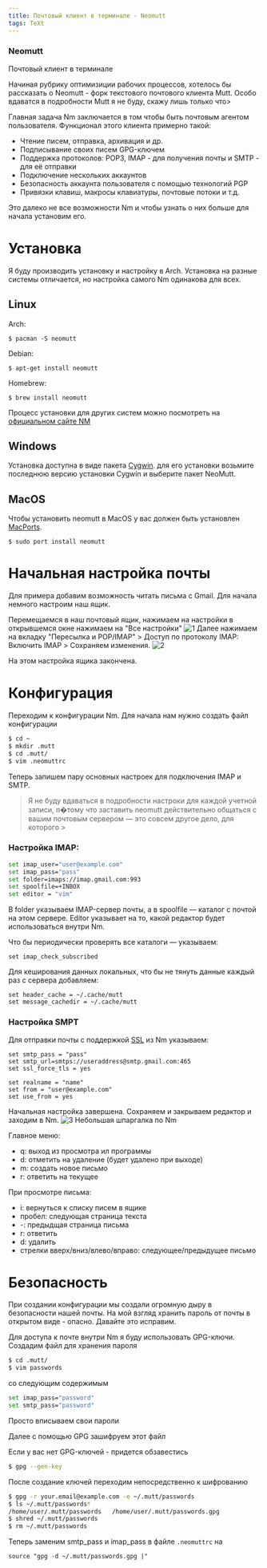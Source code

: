 ```yaml
---
title: Почтовый клиент в терминале - Neomutt
tags: TeXt
---
```


<div class="hero hero hero--dark" style="background-image: url('https://bsod2528.github.io/Pictures/CLI-Diary/Setup.gif');">
    <div class = "hero__content">
    <h3> Neomutt </h3>
    <p> Почтовый клиент в терминале </p>
    </div>
</div>

Начиная рубрику оптимизиции рабочих процессов, хотелось бы рассказать о Neomutt - форк текстового почтового клиента Mutt. Особо вдаватся в подробности Mutt я не буду, скажу лишь только что>

Главная задача Nm заключается в том чтобы быть почтовым агентом пользователя. Функционал этого клиента примерно такой:
- Чтение писем, отправка, архивация и др.
- Подписывание своих писем GPG-ключем
- Поддержка протоколов: POP3, IMAP - для получения почты и SMTP - для её отправки 
- Подключение нескольких аккаунтов
- Безопасность аккаунта пользователя с помощью технологий PGP
- Привязки клавиш, макросы клавиатуры, почтовые потоки и т.д.

Это далеко не все возможности Nm и чтобы узнать о них больше для начала установим его.

# Установка
Я буду производить установку и настройку в Arch. Установка на разные системы отличается, но настройка самого Nm одинакова для всех.
## Linux

Arch:
``` 
$ pacman -S neomutt
```
Debian:
```
$ apt-get install neomutt
```
Homebrew:
```
$ brew install neomutt
```
Процесс установки для других систем можно посмотреть на [официальном сайте NM](https://neomutt.org/distro)
## Windows
Установка доступна в виде пакета [Cygwin](https://cygwin.com/install.html). для его установки возьмите последнюю версию установки Cygwin и выберите пакет NeoMutt.


## MacOS
Чтобы установить neomutt в MacOS у вас должен быть установлен [MacPorts](https://www.macports.org/install.php).
```
$ sudo port install neomutt
```

# Начальная настройка почты
Для примера добавим возможность читать письма с Gmail. Для начала немного настроим наш ящик.

Перемещаемся в наш почтовый ящик, нажимаем на настройки в открывшемся окне нажимаем на "Все настройки"
![1](https://i.ibb.co/CHN2zPF/1.png)
Далее нажимаем на вкладку "Пересылка и POP/IMAP" > Доступ по протоколу IMAP: Включить IMAP > Сохраняем изменения.
![2](https://i.ibb.co/gTM1xKN/2.png)

На этом настройка ящика закончена.
# Конфигурация
Переходим к конфигурации Nm. Для начала нам нужно создать файл конфигурации

```bash
$ cd ~
$ mkdir .mutt
$ cd .mutt/
$ vim .neomuttrc
```
Теперь запишем пару основных настроек для подключения IMAP и SMTP.
>Я не буду вдаваться в подробности настроки для каждой учетной записи, п�тому что заставить neomutt действительно общаться с вашим почтовым сервером — это совсем другое дело, для которого >

### Настройка IMAP: 
```bash
set imap_user="user@example.com"
set imap_pass="pass"
set folder=imaps://imap.gmail.com:993
set spoolfile=+INBOX
set editor = "vim"
```
В folder указываем IMAP-сервер почты, а в spoolfile — каталог с почтой на этом сервере. Editor указывает на то, какой редактор будет использоваться внутри Nm.

Что бы периодически проверять все каталоги — указываем:
```
set imap_check_subscribed
```

Для кеширования данных локальных, что бы не тянуть данные каждый раз с сервера добавляем:

```
set header_cache = ~/.cache/mutt
set message_cachedir = ~/.cache/mutt
```

### Настройка SMPT
Для отправки почты c поддержкой [SSL](https://ru.wikipedia.org/wiki/SSL) из Nm указываем:

```
set smtp_pass = "pass"
set smtp_url=smtps://useraddress@smtp.gmail.com:465
set ssl_force_tls = yes

set realname = "name"
set from = "user@example.com"
set use_from = yes
```


Начальная настройка завершена. Сохраняем и закрываем редактор и заходим в Nm.
![3](https://i.ibb.co/PYwrLjf/3.png)
Небольшая шпаргалка по Nm

Главное меню:
- q: выход из просмотра ил  программы
- d: отметить на удаление (будет удалено при выходе)
- m: создать новое письмо
- r: ответить на текущее

При просмотре письма:
- i: вернуться к списку писем в ящике
- пробел: следующая страница текста
- -: предыдщая страница письма
- r: ответить
- d: удалить
- стрелки вверх/вниз/влево/вправо: следующее/предыдущее письмо

# Безопасность
При создании конфигурации мы создали огромную дыру в безопасности нашей почты. 
На мой взгляд хранить пароль от почты в открытом виде - опасно. Давайте это исправим.

Для доступа к почте внутри Nm я буду использовать GPG-ключи.
Создадим файл для хранения пароля
```bash
$ cd .mutt/
$ vim passwords
```

со следующим содержимым

```bash
set imap_pass="password"
set smtp_pass="password"
```
Просто вписываем свои пароли

Далее с помощью GPG зашифруем этот файл

Если у вас нет GPG-ключей - придется обзавестись
```bash
$ gpg --gen-key
```
После создание ключей переходим непосредственно к шифрованию


```bash
$ gpg -r your.email@example.com -e ~/.mutt/passwords
$ ls ~/.mutt/passwords*
/home/user/.mutt/passwords   /home/user/.mutt/passwords.gpg
$ shred ~/.mutt/passwords
$ rm ~/.mutt/passwords
```
Теперь заменим smtp_pass и imap_pass в файле `.neomuttrc` на 

```
source "gpg -d ~/.mutt/passwords.gpg |"
```
